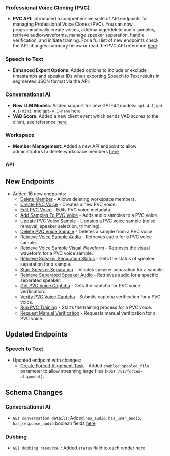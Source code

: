 ### Professional Voice Cloning (PVC)

- **PVC API**: Introduced a comprehensive suite of API endpoints for managing Professional Voice Clones (PVC). You can now programmatically create voices, add/manage/delete audio samples, retrieve audio/waveforms, manage speaker separation, handle verification, and initiate training. For a full list of new endpoints check the API changes summary below or read the PVC API reference [here](/docs/api-reference/voices/pvc/create).

### Speech to Text

- **Enhanced Export Options**: Added options to include or exclude timestamps and speaker IDs when exporting Speech to Text results in segmented JSON format via the API.

### Conversational AI

- **New LLM Models**: Added support for new GPT-4.1 models: `gpt-4.1`, `gpt-4.1-mini`, and `gpt-4.1-nano` [here](/docs/api-reference/agents/create#request.body.conversation_config.agent.prompt.llm)
- **VAD Score**: Added a new client event which sends VAD scores to the client, see reference [here](/docs/conversational-ai/customization/events/client-events#vad_score)

### Workspace

- **Member Management**: Added a new API endpoint to allow administrators to delete workspace members [here](/docs/api-reference/workspace/delete-member)

### API

<Accordion title="View API changes">

## New Endpoints

- Added 16 new endpoints:
  - [Delete Member](/docs/api-reference/workspace/delete-member) - Allows deleting workspace members.
  - [Create PVC Voice](/docs/api-reference/voices/pvc/create) - Creates a new PVC voice.
  - [Edit PVC Voice](/docs/api-reference/voices/pvc/update) - Edits PVC voice metadata.
  - [Add Samples To PVC Voice](/docs/api-reference/voices/pvc/samples/create) - Adds audio samples to a PVC voice.
  - [Update PVC Voice Sample](/docs/api-reference/voices/pvc/samples/update) - Updates a PVC voice sample (noise removal, speaker selection, trimming).
  - [Delete PVC Voice Sample](/docs/api-reference/voices/pvc/samples/delete) - Deletes a sample from a PVC voice.
  - [Retrieve Voice Sample Audio](/docs/api-reference/voices/pvc/samples/get-audio) - Retrieves audio for a PVC voice sample.
  - [Retrieve Voice Sample Visual Waveform](/docs/api-reference/voices/pvc/samples/get-waveform) - Retrieves the visual waveform for a PVC voice sample.
  - [Retrieve Speaker Separation Status](/docs/api-reference/voices/pvc/samples/get-speaker-separation-status) - Gets the status of speaker separation for a sample.
  - [Start Speaker Separation](/docs/api-reference/voices/pvc/samples/separate-speakers) - Initiates speaker separation for a sample.
  - [Retrieve Separated Speaker Audio](/docs/api-reference/voices/pvc/samples/get-separated-speaker-audio) - Retrieves audio for a specific separated speaker.
  - [Get PVC Voice Captcha](/docs/api-reference/voices/pvc/verification/captcha) - Gets the captcha for PVC voice verification.
  - [Verify PVC Voice Captcha](/docs/api-reference/voices/pvc/verification/captcha/verify) - Submits captcha verification for a PVC voice.
  - [Run PVC Training](/docs/api-reference/voices/pvc/train) - Starts the training process for a PVC voice.
  - [Request Manual Verification](/docs/api-reference/voices/pvc/verification/request) - Requests manual verification for a PVC voice.

## Updated Endpoints

### Speech to Text

- Updated endpoint with changes:
  - [Create Forced Alignment Task](/docs/api-reference/forced-alignment/create#request.body.enabled_spooled_file) - Added `enabled_spooled_file` parameter to allow streaming large files (`POST /v1/forced-alignment`).

## Schema Changes

### Conversational AI

- `GET conversation details`: Added `has_audio`, `has_user_audio`, `has_response_audio` boolean fields [here](/docs/api-reference/conversations/get-conversation#response.body.has_audio)

### Dubbing

- `GET dubbing resource `: Added `status` field to each render [here](/docs/api-reference/dubbing/get-dubbing-resource#response.body.renders.status)

</Accordion>
